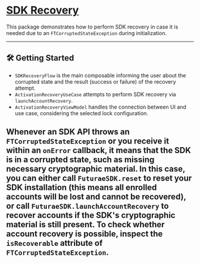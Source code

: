 # [SDK Recovery](https://www.futurae.com/docs/guide/futurae-sdks/mobile-sdk-android/#sdk-initialization-errors--recovery)

This package demonstrates how to perform SDK recovery in case it is needed due to an `FTCorruptedStateException` during initialization.

---

## 🛠 Getting Started

- `SDKRecoveryFlow` is the main composable informing the user about the corrupted state and the result (success or failure) of the recovery attempt.
- `ActivationRecoveryUseCase` attempts to perform SDK recovery via `launchAccountRecovery`.
- `ActivationRecoveryViewModel` handles the connection between UI and use case, considering the selected lock configuration.

Whenever an SDK API throws an `FTCorruptedStateException` or you receive it within an `onError` callback, it means that the SDK is in a corrupted state, such as missing necessary cryptographic material.
In this case, you can either call `FuturaeSDK.reset` to reset your SDK installation (this means all enrolled accounts will be lost and cannot be recovered), or call `FuturaeSDK.launchAccountRecovery` to recover accounts if the SDK's cryptographic material is still present.
To check whether account recovery is possible, inspect the `isRecoverable` attribute of `FTCorruptedStateException`.
---

